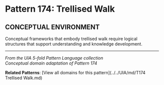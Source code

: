 # Pattern 174: Trellised Walk

## CONCEPTUAL ENVIRONMENT

Conceptual frameworks that embody trellised walk require logical structures that support understanding and knowledge development.

---

*From the UIA 5-fold Pattern Language collection*  
*Conceptual domain adaptation of Pattern 174*

**Related Patterns**: [View all domains for this pattern](../../UIA/md/T174 Trellised Walk.md)